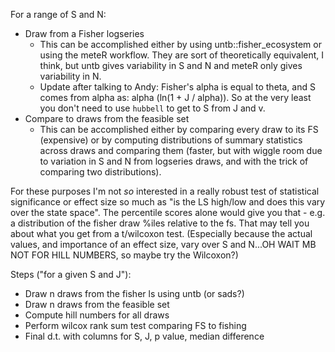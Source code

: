 For a range of S and N:

- Draw from a Fisher logseries
    - This can be accomplished either by using untb::fisher_ecosystem or using the meteR workflow. They are sort of theoretically equivalent, I think, but untb gives variability in S and N and meteR only gives variability in N. 
    - Update after talking to Andy: Fisher's alpha is equal to theta, and S comes from alpha as: alpha (ln(1 + J / alpha)). So at the very least you don't need to use `hubbell` to get to S from J and v. 
- Compare to draws from the feasible set
    - This can be accomplished either by comparing every draw to its FS (expensive) or by computing distributions of summary statistics across draws and comparing them (faster, but with wiggle room due to variation in S and N from logseries draws, and with the trick of comparing two distributions).
    
For these purposes I'm not *so* interested in a really robust test of statistical significance or effect size so much as "is the LS high/low and does this vary over the state space". The percentile scores alone would give you that - e.g. a distribution of the fisher draw %iles relative to the fs. That may tell you about what you get from a t/wilcoxon test. (Especially because the actual values, and importance of an effect size, vary over S and N...OH WAIT MB NOT FOR HILL NUMBERS, so maybe try the Wilcoxon?)


Steps ("for a given S and J"):

- Draw n draws from the fisher ls using untb (or sads?)
- Draw n draws from the feasible set
- Compute hill numbers for all draws
- Perform wilcox rank sum test comparing FS to fishing
- Final d.t. with columns for S, J, p value, median difference 

